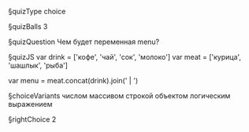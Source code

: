§quizType
choice

§quizBalls
3

§quizQuestion
Чем будет переменная menu?



§quizJS
var drink = ['кофе', 'чай', 'сок', 'молоко']
var meat = ['курица', 'шашлык', 'рыба']

var menu = meat.concat(drink).join(' | ')


§choiceVariants
числом
массивом
строкой
объектом
логическим выражением


§rightChoice
2
